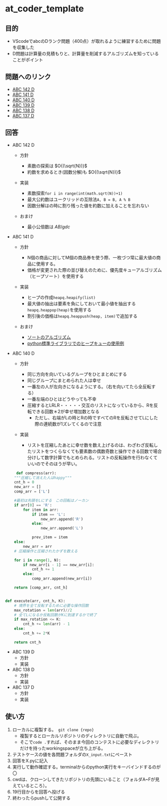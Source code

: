 # at_coder_template
## 目的
* VScodeでabcのDランク問題（400点）が取れるように練習するために問題を収集した
* D問題は計算量の見積もりと、計算量を削減するアルゴリズムを知っていることがポイント

## 問題へのリンク
* [ABC 142 D](https://atcoder.jp/contests/abc142/tasks/abc142_d)
* [ABC 141 D](https://atcoder.jp/contests/abc141/tasks/abc141_d)
* [ABC 140 D](https://atcoder.jp/contests/abc140/tasks/abc140_d)
* [ABC 139 D](https://atcoder.jp/contests/abc139/tasks/abc139_d)
* [ABC 138 D](https://atcoder.jp/contests/abc138/tasks/abc138_d)
* [ABC 137 D](https://atcoder.jp/contests/abc137/tasks/abc137_d)

## 回答

* ABC 142 D 
  * 方針
    * 素数の探索は $O{(\sqrt{N})}$
    * 約数を求めるとき(因数分解)も $O{(\sqrt{N})}$

  * 実装
    * 素数探索`for i in range(int(math.sqrt(N))+1)`
    * 最大公約数はユークリッドの互除法` A, B = B, A % B `
    * 因数分解はの時に割り残った値を約数に加えることを忘れない
  * おまけ
    * 最小公倍数は ${A  B / gdc}$

* ABC 141 D 
  *  方針
     *  N個の商品に対してM個の商品券を使う際、一枚づつ常に最大値の商品に使用する。
     *  価格が変更された際の並び替えのために、優先度キューアルゴリズム（ヒープソート）を使用する
  *  実装
     *  ヒープの作成`heapq.heapify(list)`
     *  最大値の抽出は要素を負にしておいて最小値を抽出する`heapq.heappop(heap)`を使用する
     *  割引後の価格は`heapq.heappush(heap, item)`で追加する

  * おまけ
    * [ソートのアルゴリズム](http://sevendays-study.com/algorithm/day3.html)
    * [python標準ライブラリでのヒープキューの使用例](https://docs.python.org/ja/3/library/heapq.html)
  
* ABC 140 D 
  * 方針
    * 同じ方向を向いているグループをひとまとめにする
    * 同じグループにまとめられた人は幸せ
    * 一番左の人が左向きになるようにする。（右を向いてたら全反転する）
    * 一番左端のひとはどうやっても不幸
    * 圧縮するとLRLR・・・・・交互のリストになっているから、Rを反転できる回数＊2が幸せ増加数となる
      * ただし、右端がLの時とRの時ですべてのRを反転させてLにした際の連続数が1ズレてくるので注意

  * 実装
    * リストを圧縮したあとに幸せ数を数え上げるのは、わざわざ反転したリストをつくらなくても要素数の偶数奇数と操作できる回数で場合分けして数字計算でもとめられる。リストの反転操作を行わなくていいのでそのほうが早い。

``` python
     def compress(arr):
    """圧縮して消えた人はhappy"""
    cnt_h = 0
    new_arr = []
    comp_arr = ['L']

    #最初は先頭をLにする　この回転はノーカン
    if arr[0] == 'R':
        for item in arr:
            if item == 'L':
                new_arr.append('R')
            else:
                new_arr.append('L')

            prev_item = item
    else:
        new_arr = arr
    # 圧縮操作と圧縮されたかずを数える

    for i in range(1, N):
        if new_arr[i - 1] == new_arr[i]:
            cnt_h += 1
        else:
            comp_arr.append(new_arr[i])

    return [comp_arr, cnt_h] 


def execute(arr, cnt_h, K):
    # 境界を全て反転するために必要な操作回数
    max_rotation = len(arr)//2
    # 全てLになるか反転回数がKに到達するかで終了
    if max_rotation <= K:
        cnt_h += len(arr) - 1
    else:
        cnt_h += 2*K

    return cnt_h
```

* ABC 139 D 
  * 方針 
  * 実装
* ABC 138 D 
  * 方針 
  * 実装
* ABC 137 D 
  * 方針　
  * 実装


## 使い方

1. ローカルに複製する。　`git clone {repo}`
   * 複製するとローカルリポジトリのディレクトリに自動で飛ぶ。
   * そこで`code .`すれば、そのまま今回のコンテストに必要なディレクトリだけを持ったworkingspaceが立ち上がる。
2. テストケースの値を各問題フォルダの`X_input.txt`にペースト
3. 回答をX.pyに記入
4. 実行して動作確認する。terminalからのpython実行をキーバインドするのが〇
5. cwdは、クローンしてきたリポジトリの先頭にいること（フォルダA~Fが見えているところ）。
6. 19行目からを回答へ投げる
7. 終わったらpushして公開する